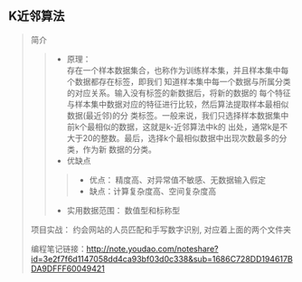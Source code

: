 ## K近邻算法
> 简介
>> * 原理：<br>
 存在一个样本数据集合，也称作为训练样本集，并且样本集中每个数据都存在标签，即我们
知道样本集中每一个数据与所属分类的对应关系。输入没有标签的新数据后，将新的数据的
每个特征与样本集中数据对应的特征进行比较，然后算法提取样本最相似数据(最近邻)的分
类标签。一般来说，我们只选择样本数据集中前k个最相似的数据，这就是k-近邻算法中k的
出处，通常k是不大于20的整数。最后，选择k个最相似数据中出现次数最多的分类，作为新
数据的分类。
>> * 优缺点
>>> * 优点： 精度高、对异常值不敏感、无数据输入假定
>>> * 缺点：计算复杂度高、空间复杂度高
>> * 实用数据范围：  数值型和标称型
> 
> 项目实战： 约会网站的人员匹配和手写数字识别, 对应着上面的两个文件夹
>
> 编程笔记链接：http://note.youdao.com/noteshare?id=3e2f7f6d1147058dd4ca93bf03d0c338&sub=1686C728DD194617BDA9DFFF60049421
